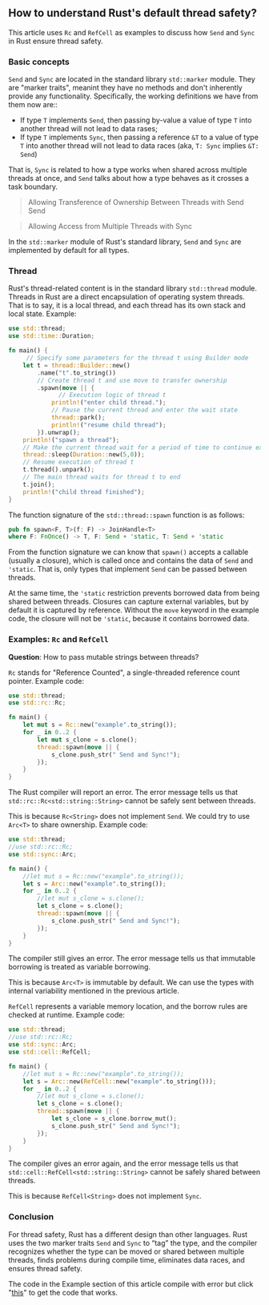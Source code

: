 ## How to understand Rust's default thread safety?

This article uses `Rc` and `RefCell` as examples to discuss how `Send` and `Sync` in Rust ensure thread safety.

### Basic concepts

`Send` and `Sync` are located in the standard library `std::marker` module. They are "marker traits", meanint they have no methods and don't inherently provide any functionality. Specifically, the working definitions we have from them now are::

* If type `T` implements `Send`, then passing by-value a value of type `T` into another thread will not lead to data rases;
* If type `T` implements `Sync`, then passing a reference `&T` to a value of type `T` into another thread will not lead to data races (aka, `T: Sync` implies `&T: Send`)

That is, `Sync` is related to how a type works when shared across multiple threads at once, and `Send` talks about how a type behaves as it crosses a task boundary.

> Allowing Transference of Ownership Between Threads with Send Send

> Allowing Access from Multiple Threads with Sync

In the `std::marker` module of Rust's standard library, `Send` and `Sync` are implemented by default for all types.

### Thread

Rust's thread-related content is in the standard library `std::thread` module. Threads in Rust are a direct encapsulation of operating system threads. That is to say, it is a local thread, and each thread has its own stack and local state. Example:

```Rust
use std::thread;
use std::time::Duration;

fn main() {
	 // Specify some parameters for the thread t using Builder mode
    let t = thread::Builder::new()
        .name("t".to_string())
        // Create thread t and use move to transfer ownership
        .spawn(move || {
        	  // Execution logic of thread t
            println!("enter child thread.");
            // Pause the current thread and enter the wait state
            thread::park();
            println!("resume child thread");
        }).unwrap();
    println!("spawn a thread");
    // Make the current thread wait for a period of time to continue execution
    thread::sleep(Duration::new(5,0));
    // Resume execution of thread t
    t.thread().unpark();
    // The main thread waits for thread t to end
    t.join();
    println!("child thread finished");
}
```

The function signature of the `std::thread::spawn` function is as follows:

```Rust
pub fn spawn<F, T>(f: F) -> JoinHandle<T> 
where F: FnOnce() -> T, F: Send + 'static, T: Send + 'static
```

From the function signature we can know that `spawn()` accepts a callable (usually a closure), which is called once and contains the data of `Send` and `'static`. That is, only types that implement `Send` can be passed between threads.

At the same time, the `'static` restriction prevents borrowed data from being shared between threads. Closures can capture external variables, but by default it is captured by reference. Without the `move` keyword in the example code, the closure will not be `'static`, because it contains borrowed data.

### Examples: `Rc` and `RefCell`
 
**Question**: How to pass mutable strings between threads?

`Rc` stands for "Reference Counted", a single-threaded reference count pointer. Example code:

```Rust
use std::thread;
use std::rc::Rc;

fn main() {
    let mut s = Rc::new("example".to_string());
    for _ in 0..2 {
        let mut s_clone = s.clone();
        thread::spawn(move || {
            s_clone.push_str(" Send and Sync!");
        });
    }
}
```

The Rust compiler will report an error. The error message tells us that `std::rc::Rc<std::string::String>` cannot be safely sent between threads.

This is because `Rc<String>` does not implement `Send`. We could try to use `Arc<T>` to share ownership. Example code:

```Rust
use std::thread;
//use std::rc::Rc;
use std::sync::Arc;

fn main() {
    //let mut s = Rc::new("example".to_string());
    let s = Arc::new("example".to_string());
    for _ in 0..2 {
        //let mut s_clone = s.clone();
        let s_clone = s.clone();
        thread::spawn(move || {
            s_clone.push_str(" Send and Sync!");
        });
    }
}
```

The compiler still gives an error. The error message tells us that immutable borrowing is treated as variable borrowing.

This is because `Arc<T>` is immutable by default. We can use the types with internal variability mentioned in the previous article.

`RefCell` represents a variable memory location, and the borrow rules are checked at runtime. Example code:

```Rust
use std::thread;
//use std::rc::Rc;
use std::sync::Arc;
use std::cell::RefCell;

fn main() {
    //let mut s = Rc::new("example".to_string());
    let s = Arc::new(RefCell::new("example".to_string()));
    for _ in 0..2 {
        //let mut s_clone = s.clone();
        let s_clone = s.clone();
        thread::spawn(move || {
            let s_clone = s_clone.borrow_mut();
            s_clone.push_str(" Send and Sync!");
        });
    }
}
```

The compiler gives an error again, and the error message tells us that `std::cell::RefCell<std::string::String>` cannot be safely shared between threads.

This is because `RefCell<String>` does not implement `Sync`.

### Conclusion

For thread safety, Rust has a different design than other languages. Rust uses the two marker traits `Send` and `Sync` to “tag” the type, and the compiler recognizes whether the type can be moved or shared between multiple threads, finds problems during compile time, eliminates data races, and ensures thread safety.

The code in the Example section of this article compile with error but click "[this](https://github.com/lesterli/rust-practice/blob/master/head-first/std-marker/example_Send_Sync.rs)" to get the code that works.
